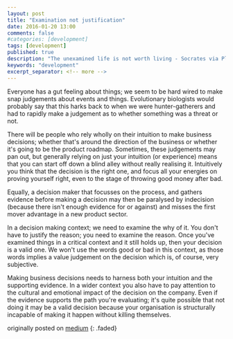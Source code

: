 ```yaml
---
layout: post
title: "Examination not justification"
date: 2016-01-20 13:00
comments: false
#categories: [development]
tags: [development]
published: true
description: "The unexamined life is not worth living - Socrates via Plato."
keywords: "development"
excerpt_separator: <!-- more -->
---
```


Everyone has a gut feeling about things; we seem to be hard wired to make snap judgements about events and things. Evolutionary biologists would probably say that this harks back to when we were hunter-gatherers and had to rapidly make a judgement as to whether something was a threat or not.


<!-- more -->

There will be people who rely wholly on their intuition to make business decisions; whether that's around the direction of the business or whether it's going to be the product roadmap. Sometimes, these judgements may pan out, but generally relying on just your intuition (or experience) means that you can start off down a blind alley without really realising it. Intuitively you think that the decision is the right one, and focus all your energies on proving yourself right, even to the stage of throwing good money after bad.

Equally, a decision maker that focusses on the process, and gathers evidence before making a decision may then be paralysed by indecision (because there isn't enough evidence for or against) and misses the first mover advantage in a new product sector.

In a decision making context; we need to examine the why of it. You don't have to justify the reason; you need to examine the reason. Once you've examined things in a critical context and it still holds up, then your decision is a valid one. We won't use the words good or bad in this context, as those words implies a value judgement on the decision which is, of course, very subjective.

Making business decisions needs to harness both your intuition and the supporting evidence. In a wider context you also have to pay attention to the cultural and emotional impact of the decision on the company. Even if the evidence supports the path you're evaluating; it's quite possible that not doing it may be a valid decision because your organisation is structurally incapable of making it happen without killing themselves.


originally posted on [medium](https://medium.com/order-from-ambiguity/examination-not-justification-f7f7ec0d50dd)
{: .faded}